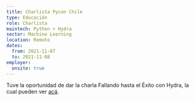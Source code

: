 ```yaml
---
title: Charlista Pycon Chile
type: Educación
role: Charlista
maintech: Python + Hydra
sector: Machine Learning
location: Remoto
dates:
  from: 2021-11-07
  to: 2021-11-08
employer:
  onsite: true
---
```


Tuve la oportunidad de dar la charla Fallando hasta el Éxito con Hydra, la cual pueden ver [acá](https://youtu.be/qSn8in4QJYI?t=29158).
